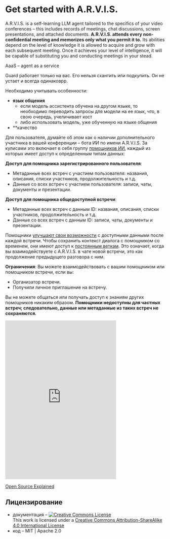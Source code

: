 # Get started with A.R.V.I.S.

A.R.V.I.S. is a self-learning LLM agent tailored to the specifics of your video conferences – this includes records of meetings, chat discussions, screen presentations, and attached documents. **A.R.V.I.S. attends every non-confidential meeting and memorizes only what you permit it to.** Its abilities depend on the level of knowledge it is allowed to acquire and grow with each subsequent meeting. Once it achieves your level of intelligence, it will be capable of substituting you and conducting meetings in your stead.

AaaS – agent as a service

Guard работает только на вас. Его нельзя схантить или подкупить. Он не устает и всегда одинаковрр. 

Необходимо учитывать особенности:
- **язык общения** 
    - если модель ассистента обучена на другом языке, то необходимо переводить запросы для модели на ее язык, что, в свою очередь, учеличивает кост
    - либо использовать модель, уже обученную на языке общения
- **качество 




Для пользователя, думайте об этом как о наличии дополнительного участника в вашей конференции – бота ИИ по имени A.R.V.I.S. За кулисами это включает в себя группу [помощников ИИ](https://platform.openai.com/documents/assistants/overview?context=with-streaming), каждый из которых имеет доступ к определенным типам данных:

**Доступ для помощника зарегистрированного пользователя**:
- Метаданные всех встреч с участием пользователя: названия, описания, списки участников, продолжительность и т.д.
- Данные со всех встреч с участием пользователя: записи, чаты, документы и презентации.

**Доступ для помощника общедоступной встречи**:
- Метаданные всех встреч с данным ID: названия, описания, списки участников, продолжительность и т.д.
- Данные со всех встреч с данным ID: записи, чаты, документы и презентации.

Помощники [улучшают свои возможности](https://platform.openai.com/documents/assistants/tools/knowledge-retrieval) с доступными данными после каждой встречи. Чтобы сохранить контекст диалога с помощником со временем, они имеют доступ к [постоянным веткам](https://platform.openai.com/documents/assistants/how-it-works). Это означает, когда вы взаимодействуете с A.R.V.I.S. в чате новой встречи, это как продолжение предыдущего разговора с ним.




**Ограничения**:
Вы можете взаимодействовать с вашим помощником или помощником встречи, если вы:
- Организатор встречи.
- Получили личное приглашение на встречу.

Вы не можете общаться или получать доступ к знаниям других помощников никаким образом. **Помощники недоступны для частных встреч; следовательно, данные или метаданные из таких встреч не сохраняются.**



<!-- Это просто тест инвайта в Дискорд -->

<iframe src="https://discord.com/widget?id=1230122547652333660&theme=dark" width="350" height="500" allowtransparency="true" frameborder="0" sandbox="allow-popups allow-popups-to-escape-sandbox allow-same-origin allow-scripts"></iframe>

[Open Source Explained](https://www.youtube.com/watch?v=PVD1LNDxOnc)


## Лицензирование

- документация – <a rel="license" href="https://creativecommons.org/licenses/by-sa/4.0/"><img alt="Creative Commons License" style="border-width:0" src="https://licensebuttons.net/l/by-sa/4.0/88x31.png" /></a><br />This work is licensed under a <a rel="license" href="https://creativecommons.org/licenses/by-sa/4.0/">Creative Commons Attribution-ShareAlike 4.0 International License</a>
- код – MIT | Apache 2.0